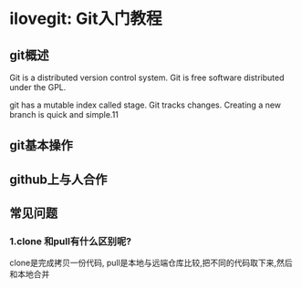 # ilovegit: Git入门教程

## git概述
Git is a  distributed version control system.
Git is free software distributed under the GPL.

git has a mutable index called stage.
Git tracks changes.
Creating a new branch is quick and simple.11

## git基本操作


## github上与人合作


## 常见问题

### 1.clone 和pull有什么区别呢?
clone是完成拷贝一份代码, pull是本地与远端仓库比较,把不同的代码取下来,然后和本地合并


